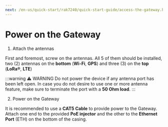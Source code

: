 ```yaml
---
next: /en-us/quick-start/rak7240/quick-start-guide/access-the-gateway.html
---
```


# Power on the Gateway


1. Attach the antennas

First and foremost, screw on the antennas. All 5 of them should be installed, two (2) antennas on the **bottom** (**Wi-Fi**, **GPS**) and three (3) on the **top** (**LoRa®**, **LTE**)

:::warning ⚠️ WARNING 
Do not power the device if any antenna port has been left open. In case you do not desire to use one or more antenna feature, make sure to terminate the port with a **50 Ohm load**.
:::

2. Power on the Gateway 

It is recommended to use a **CAT5 Cable** to provide power to the Gateway. Attach one end to the provided **PoE injector** and the other to the **Ethernet Port** (ETH) on the bottom of the casing.


<rk-img
  src="/assets/images/quick-start-guide/rak7240/power-through-poe.jpg"
  width="100%"
  figure-number="1"
  caption="Powering the Gateway using PoE"
/>

